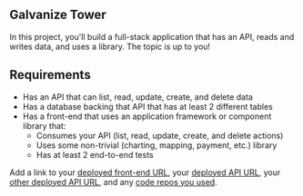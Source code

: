 ## Galvanize Tower

In this project, you'll build a full-stack application that has an API, reads and writes data, and uses a library. The topic is up to you!

## Requirements

* Has an API that can list, read, update, create, and delete data
* Has a database backing that API that has at least 2 different tables
* Has a front-end that uses an application framework or component library that:
    * Consumes your API (list, read, update, create, and delete actions)
    * Uses some non-trivial (charting, mapping, payment, etc.) library
    * Has at least 2 end-to-end tests

Add a link to your [deployed front-end URL](https://my-library-tracker.firebaseapp.com/), your [deployed API URL](https://dry-meadow-55679.herokuapp.com/booksread), your [other deployed API URL]( https://dry-meadow-55679.herokuapp.com/booksunread), and any [code repos you used](https://github.com/FormidableLabs/victory).

